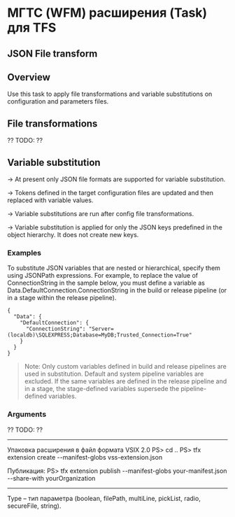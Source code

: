# МГТС (WFM) расширения (Task) для TFS

## JSON File transform
## Overview

Use this task to apply file transformations and variable substitutions on configuration and parameters files.

## File transformations
?? TODO: ??

## Variable substitution

-> At present only JSON file formats are supported for variable substitution.

-> Tokens defined in the target configuration files are updated and then replaced with variable values.

-> Variable substitutions are run after config file transformations.

-> Variable substitution is applied for only the JSON keys predefined in the object hierarchy. It does not create new keys.

### Examples

To substitute JSON variables that are nested or hierarchical, specify them using JSONPath expressions. For example, to replace the value of ConnectionString in the sample below, you must define a variable as Data.DefaultConnection.ConnectionString in the build or release pipeline (or in a stage within the release pipeline).

```
{
  "Data": {
    "DefaultConnection": {
      "ConnectionString": "Server=(localdb)\SQLEXPRESS;Database=MyDB;Trusted_Connection=True"
    }
  }
}
```

> Note: Only custom variables defined in build and release pipelines are used in substitution. Default and system pipeline variables are excluded. If the same variables are defined in the release pipeline and in a stage, the stage-defined variables supersede the pipeline-defined variables.


### Arguments
?? TODO: ??

<hr/>
Упаковка расширения в файл формата VSIX 2.0
 PS> cd ..
 PS> tfx extension create --manifest-globs vss-extension.json

Публикация:
  PS> tfx extension publish --manifest-globs your-manifest.json --share-with yourOrganization
<hr/>
Type – тип параметра (boolean, filePath, multiLine, pickList, radio, secureFile, string).